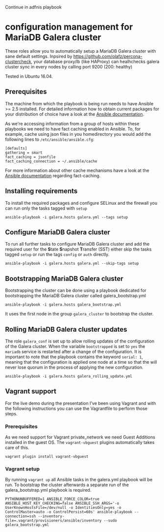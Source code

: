 Continue in adfnis playbook

configuration management for MariaDB Galera cluster
===================================================

These roles allow you to automatically setup a MariaDB Galera cluster with sane
default settings. 
Inpsired by https://github.com/olafz/percona-clustercheck, your database proxy/lb (like HAProxy) can healhchecks galera cluster sync in every nodes by calling port 9200 (200: healthy)

Tested in Ubuntu 16.04.

Prerequisites
-------------

The machine from which the playbook is being run needs to have Ansible >= 2.5
installed. For detailed information how to obtain current packages for your
distribution of choice have a look at the
[Ansible documentation](https://docs.ansible.com/ansible/intro_installation.html).

As we're accessing information from a group of hosts within these playbooks we
need to have fact caching enabled in Ansible. To, for example, cache using json
files in you homedirectory you would add the following lines to
``/etc/ansible/ansible.cfg``:

```
[defaults]
gathering = smart
fact_caching = jsonfile
fact_caching_connection = ~/.ansible/cache
```

For more information about other cache mechanisms have a look at the
[Ansible documentation](https://docs.ansible.com/ansible/playbooks_variables.html#fact-caching)
regarding fact-caching.

Installing requirements
-----------------------

To install the required packages and configure SELinux and the firewall you can
run only the tasks tagged with ``setup``

    ansible-playbook -i galera.hosts galera.yml --tags setup

Configure MariaDB Galera cluster
--------------------------------

To run all further tasks to configure MariaDB Galera cluster and add the
required user for the **S**tate **S**napshot **T**ransfer (SST) either skip the
tasks tagged ``setup`` or run the tags ``config`` or ``auth`` directly.

    ansible-playbook -i galera.hosts galera.yml --skip-tags setup

Bootstrapping MariaDB Galera cluster
------------------------------------

Bootstrapping the cluster can be done using a playbook dedicated for
bootstrapping the MariaDB Galera cluster called galera_bootstrap.yml

    ansible-playbook -i galera.hosts galera_bootstrap.yml

It uses the first node in the group ``galera_cluster`` to bootstrap the cluster.

Rolling MariaDB Galera cluster updates
--------------------------------------

The role ``galera_conf`` is set up to allow rolling updates of the configuration
of the Galera cluster. When the variable ``bootstrapped`` is set to ``yes`` the
``mariadb`` service is restarted after a change of the configuration. It is
important to note that the playbook contains the keyword ``serial: 1``, meaning
that the configuration is applied one node at a time so that the will never lose
quorum in the process of applying the new configuration.

    ansible-playbook -i galera.hosts galera_rolling_update.yml

Vagrant support
---------------

For the live demo during the presentation I've been using Vagrant and with the
following instructions you can use the Vagrantfile to perform those steps.

### Prerequisites

As we need support for Vagrant private_network we need Guest Additions
installed in the guest OS. The ``vagrant-vbguest`` plugins automatically
takes care of this.

    vagrant plugin install vagrant-vbguest

### Vagrant setup

By running `vagrant up` all Ansible tasks in the galera.yml playbook will be
run. To bootstrap the cluster afterwards a separate run of the
galera_bootstrap.yml playbook is required.

    PYTHONUNBUFFERED=1 ANSIBLE_FORCE_COLOR=true ANSIBLE_HOST_KEY_CHECKING=false ANSIBLE_SSH_ARGS='-o UserKnownHostsFile=/dev/null -o IdentitiesOnly=yes -o ControlMaster=auto -o ControlPersist=60s' ansible-playbook --connection=ssh --inventory-file=.vagrant/provisioners/ansible/inventory --sudo galera_bootstrap.yml
